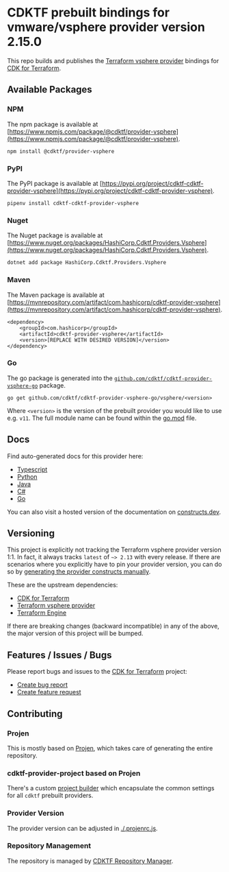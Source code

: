 
# CDKTF prebuilt bindings for vmware/vsphere provider version 2.15.0

This repo builds and publishes the [Terraform vsphere provider](https://registry.terraform.io/providers/vmware/vsphere/2.15.0/docs) bindings for [CDK for Terraform](https://cdk.tf).

## Available Packages

### NPM

The npm package is available at [https://www.npmjs.com/package/@cdktf/provider-vsphere](https://www.npmjs.com/package/@cdktf/provider-vsphere).

`npm install @cdktf/provider-vsphere`

### PyPI

The PyPI package is available at [https://pypi.org/project/cdktf-cdktf-provider-vsphere](https://pypi.org/project/cdktf-cdktf-provider-vsphere).

`pipenv install cdktf-cdktf-provider-vsphere`

### Nuget

The Nuget package is available at [https://www.nuget.org/packages/HashiCorp.Cdktf.Providers.Vsphere](https://www.nuget.org/packages/HashiCorp.Cdktf.Providers.Vsphere).

`dotnet add package HashiCorp.Cdktf.Providers.Vsphere`

### Maven

The Maven package is available at [https://mvnrepository.com/artifact/com.hashicorp/cdktf-provider-vsphere](https://mvnrepository.com/artifact/com.hashicorp/cdktf-provider-vsphere).

```
<dependency>
    <groupId>com.hashicorp</groupId>
    <artifactId>cdktf-provider-vsphere</artifactId>
    <version>[REPLACE WITH DESIRED VERSION]</version>
</dependency>
```

### Go

The go package is generated into the [`github.com/cdktf/cdktf-provider-vsphere-go`](https://github.com/cdktf/cdktf-provider-vsphere-go) package.

`go get github.com/cdktf/cdktf-provider-vsphere-go/vsphere/<version>`

Where `<version>` is the version of the prebuilt provider you would like to use e.g. `v11`. The full module name can be found
within the [go.mod](https://github.com/cdktf/cdktf-provider-vsphere-go/blob/main/vsphere/go.mod#L1) file.

## Docs

Find auto-generated docs for this provider here: 

- [Typescript](./docs/API.typescript.md)
- [Python](./docs/API.python.md)
- [Java](./docs/API.java.md)
- [C#](./docs/API.csharp.md)
- [Go](./docs/API.go.md)

You can also visit a hosted version of the documentation on [constructs.dev](https://constructs.dev/packages/@cdktf/provider-vsphere).

## Versioning

This project is explicitly not tracking the Terraform vsphere provider version 1:1. In fact, it always tracks `latest` of `~> 2.13` with every release. If there are scenarios where you explicitly have to pin your provider version, you can do so by [generating the provider constructs manually](https://cdk.tf/imports).

These are the upstream dependencies:

- [CDK for Terraform](https://cdk.tf)
- [Terraform vsphere provider](https://registry.terraform.io/providers/vmware/vsphere/2.15.0)
- [Terraform Engine](https://terraform.io)

If there are breaking changes (backward incompatible) in any of the above, the major version of this project will be bumped.

## Features / Issues / Bugs

Please report bugs and issues to the [CDK for Terraform](https://cdk.tf) project:

- [Create bug report](https://cdk.tf/bug)
- [Create feature request](https://cdk.tf/feature)

## Contributing

### Projen

This is mostly based on [Projen](https://github.com/projen/projen), which takes care of generating the entire repository.

### cdktf-provider-project based on Projen

There's a custom [project builder](https://github.com/cdktf/cdktf-provider-project) which encapsulate the common settings for all `cdktf` prebuilt providers.

### Provider Version

The provider version can be adjusted in [./.projenrc.js](./.projenrc.js).

### Repository Management

The repository is managed by [CDKTF Repository Manager](https://github.com/cdktf/cdktf-repository-manager/).
